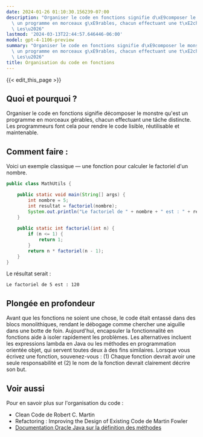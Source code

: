 ```yaml
---
date: 2024-01-26 01:10:30.156239-07:00
description: "Organiser le code en fonctions signifie d\xE9composer le monstre qu'est\
  \ un programme en morceaux g\xE9rables, chacun effectuant une t\xE2che distincte.\
  \ Les\u2026"
lastmod: '2024-03-13T22:44:57.646446-06:00'
model: gpt-4-1106-preview
summary: "Organiser le code en fonctions signifie d\xE9composer le monstre qu'est\
  \ un programme en morceaux g\xE9rables, chacun effectuant une t\xE2che distincte.\
  \ Les\u2026"
title: Organisation du code en fonctions
---
```


{{< edit_this_page >}}

## Quoi et pourquoi ?
Organiser le code en fonctions signifie décomposer le monstre qu'est un programme en morceaux gérables, chacun effectuant une tâche distincte. Les programmeurs font cela pour rendre le code lisible, réutilisable et maintenable.

## Comment faire :
Voici un exemple classique — une fonction pour calculer le factoriel d'un nombre.

```java
public class MathUtils {

    public static void main(String[] args) {
        int nombre = 5;
        int resultat = factoriel(nombre);
        System.out.println("Le factoriel de " + nombre + " est : " + resultat);
    }
    
    public static int factoriel(int n) {
        if (n <= 1) {
            return 1;
        }
        return n * factoriel(n - 1);
    }
}
```

Le résultat serait :
```
Le factoriel de 5 est : 120
```

## Plongée en profondeur
Avant que les fonctions ne soient une chose, le code était entassé dans des blocs monolithiques, rendant le débogage comme chercher une aiguille dans une botte de foin. Aujourd'hui, encapsuler la fonctionnalité en fonctions aide à isoler rapidement les problèmes. Les alternatives incluent les expressions lambda en Java ou les méthodes en programmation orientée objet, qui servent toutes deux à des fins similaires. Lorsque vous écrivez une fonction, souvenez-vous : (1) Chaque fonction devrait avoir une seule responsabilité et (2) le nom de la fonction devrait clairement décrire son but.

## Voir aussi
Pour en savoir plus sur l'organisation du code :
- Clean Code de Robert C. Martin
- Refactoring : Improving the Design of Existing Code de Martin Fowler
- [Documentation Oracle Java sur la définition des méthodes](https://docs.oracle.com/javase/tutorial/java/javaOO/methods.html)

